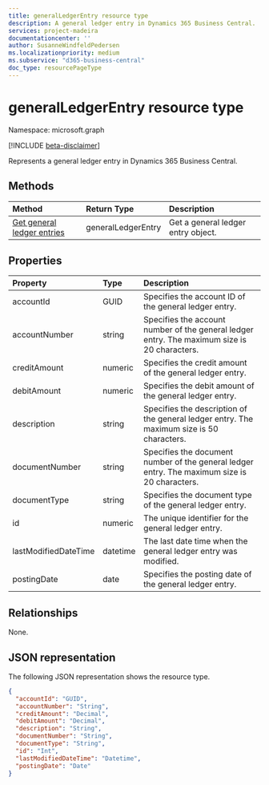 ```yaml
---
title: generalLedgerEntry resource type
description: A general ledger entry in Dynamics 365 Business Central.
services: project-madeira
documentationcenter: ''
author: SusanneWindfeldPedersen
ms.localizationpriority: medium
ms.subservice: "d365-business-central"
doc_type: resourcePageType
---
```


# generalLedgerEntry resource type

Namespace: microsoft.graph

[!INCLUDE [beta-disclaimer](../../includes/beta-disclaimer.md)]

Represents a general ledger entry in Dynamics 365 Business Central.

## Methods

| Method       | Return Type  |Description|
|:-------------|:-------------|:----------|
|[Get general ledger entries](../api/dynamics-generalledgerentries-get.md)|generalLedgerEntry|Get a general ledger entry object.|

## Properties
| Property	         | Type	                 |Description                                  |
|:-------------------|:----------------------|:--------------------------------------------|
|accountId           |GUID                   |Specifies the account ID of the general ledger entry.    |
|accountNumber       |string |Specifies the account number of the general ledger entry. The maximum size is 20 characters.|
|creditAmount        |numeric                |Specifies the credit amount of the general ledger entry. |
|debitAmount         |numeric                |Specifies the debit amount of the general ledger entry.  |
|description         |string |Specifies the description of the general ledger entry. The maximum size is 50 characters.  |
|documentNumber      |string |Specifies the document number of the general ledger entry. The maximum size is 20 characters.|
|documentType        |string                 |Specifies the document type of the general ledger entry.|
|id                  |numeric                |The unique identifier for the general ledger entry.              |
|lastModifiedDateTime|datetime               |The last date time when the general ledger entry was modified.|
|postingDate         |date                   |Specifies the posting date of the general ledger entry. |


## Relationships
None.

## JSON representation

The following JSON representation shows the resource type.


```json
{
  "accountId": "GUID",
  "accountNumber": "String",
  "creditAmount": "Decimal",
  "debitAmount": "Decimal",
  "description": "String",
  "documentNumber": "String",
  "documentType": "String",
  "id": "Int",
  "lastModifiedDateTime": "Datetime",
  "postingDate": "Date"
}
```



